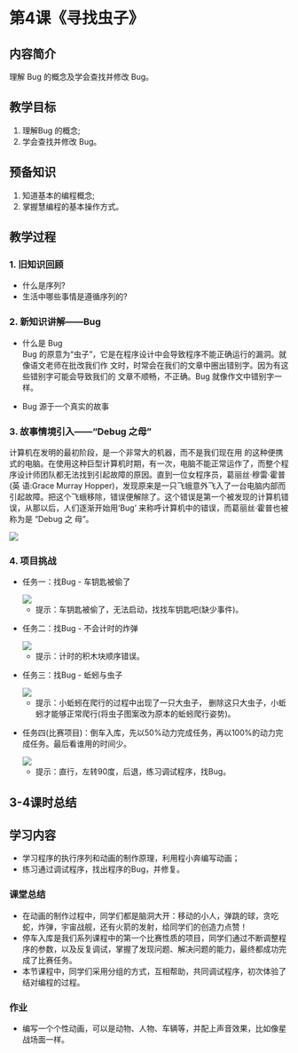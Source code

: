 <!-- # 机器人编程入门学习 -->
<link rel="stylesheet" type="text/css" href="./style.css" />

# 第4课《寻找虫子》

## 内容简介

理解 Bug 的概念及学会查找并修改 Bug。

## 教学目标

1. 理解Bug 的概念;
2. 学会查找并修改 Bug。

## 预备知识

1. 知道基本的编程概念;
1. 掌握慧编程的基本操作方式。

## 教学过程

### 1. 旧知识回顾

- 什么是序列?
- 生活中哪些事情是遵循序列的?

### 2. 新知识讲解——Bug

- 什么是 Bug  
    Bug 的原意为“虫子”，它是在程序设计中会导致程序不能正确运行的漏洞。就像语文老师在批改我们作 文时，时常会在我们的文章中圈出错别字。因为有这些错别字可能会导致我们的 文章不顺畅，不正确。Bug 就像作文中错别字一样。

- Bug 源于一个真实的故事

### 3. 故事情境引入——“Debug 之母”

计算机在发明的最初阶段，是一个非常大的机器，而不是我们现在用 的这种便携式的电脑。在使用这种巨型计算机时期，有一次，电脑不能正常运作了，而整个程序设计师团队都无法找到引起故障的原因。直到一位女程序员，葛丽丝·穆雷·霍普(英 语:Grace Murray Hopper)，发现原来是一只飞蛾意外飞入了一台电脑内部而 引起故障。把这个飞蛾移除，错误便解除了。这个错误是第一个被发现的计算机错误，从那以后，人们逐渐开始用‘Bug’ 来称呼计算机中的错误，而葛丽丝·霍普也被称为是 “Debug 之 母”。

<img src="../images/4-1.png" class="width300" />

### 4. 项目挑战

- 任务一：找Bug - 车钥匙被偷了  

  <img src="../images/4-2.png" class="width300" />
  
  - 提示：车钥匙被偷了，无法启动，找找车钥匙吧(缺少事件)。

- 任务二：找Bug - 不会计时的炸弹  

  <img src="../images/4-3.png" class="width300" />

  - 提示：计时的积木块顺序错误。  

- 任务三：找Bug - 蚯蚓与虫子  

  <img src="../images/3-4.png" class="width300" />

  - 提示：小蚯蚓在爬行的过程中出现了一只大虫子， 删除这只大虫子，小蚯蚓才能够正常爬行(将虫子图案改为原本的蚯蚓爬行姿势)。

- 任务四(比赛项目)：倒车入库，先以50%动力完成任务，再以100%的动力完成任务。最后看谁用的时间少。 

  <img src="../images/3-5.png" class="width600" />  

  - 提示：直行，左转90度，后退，练习调试程序，找Bug。  

## 3-4课时总结

## 学习内容

- 学习程序的执行序列和动画的制作原理，利用程小奔编写动画；
- 练习通过调试程序，找出程序的Bug，并修复。

### 课堂总结

- 在动画的制作过程中，同学们都是脑洞大开：移动的小人，弹跳的球，贪吃蛇，炸弹，宇宙战舰，还有火箭的发射，给同学们的创造力点赞！
- 停车入库是我们系列课程中的第一个比赛性质的项目，同学们通过不断调整程序的参数，以及反复调试，掌握了发现问题、解决问题的能力，最终都成功完成了比赛任务。
- 本节课程中，同学们采用分组的方式，互相帮助，共同调试程序，初次体验了结对编程的过程。

### 作业

- 编写一个个性动画，可以是动物、人物、车辆等，并配上声音效果，比如像星战场面一样。

